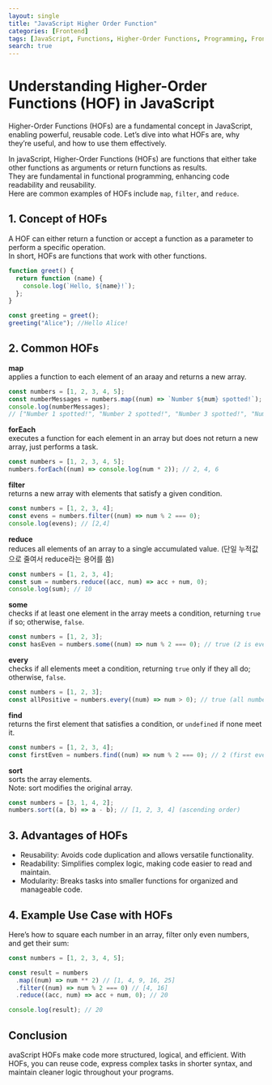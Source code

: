 ```yaml
---
layout: single
title: "JavaScript Higher Order Function"
categories: [Frontend]
tags: [JavaScript, Functions, Higher-Order Functions, Programming, Frontend]
search: true
---
```


# Understanding Higher-Order Functions (HOF) in JavaScript

Higher-Order Functions (HOFs) are a fundamental concept in JavaScript, enabling powerful, reusable code. Let’s dive into what HOFs are, why they’re useful, and how to use them effectively.

In javaScript, Higher-Order Functions (HOFs) are functions that either take other functions as arguments or return functions as results. </br>
They are fundamental in functional programming, enhancing code readability and reusability. </br>
Here are common examples of HOFs include `map`, `filter`, and `reduce`.

## 1. Concept of HOFs

A HOF can either return a function or accept a function as a parameter to perform a specific operation. </br>
In short, HOFs are functions that work with other functions.

```javascript
function greet() {
  return function (name) {
    console.log(`Hello, ${name}!`);
  };
}

const greeting = greet();
greeting("Alice"); //Hello Alice!
```

## 2. Common HOFs

**map**</br>
applies a function to each element of an araay and returns a new array.

```javascript
const numbers = [1, 2, 3, 4, 5];
const numberMessages = numbers.map((num) => `Number ${num} spotted!`);
console.log(numberMessages);
// ["Number 1 spotted!", "Number 2 spotted!", "Number 3 spotted!", "Number 4 spotted!", "Number 5 spotted!"]
```

**forEach**</br>
executes a function for each element in an array but does not return a new array, just performs a task.

```javascript
const numbers = [1, 2, 3, 4, 5];
numbers.forEach((num) => console.log(num * 2)); // 2, 4, 6
```

**filter**</br>
returns a new array with elements that satisfy a given condition.

```javascript
const numbers = [1, 2, 3, 4];
const evens = numbers.filter((num) => num % 2 === 0);
console.log(evens); // [2,4]
```

**reduce**</br>
reduces all elements of an array to a single accumulated value. (단일 누적값으로 줄여서 reduce라는 용어를 씀)

```javascript
const numbers = [1, 2, 3, 4];
const sum = numbers.reduce((acc, num) => acc + num, 0);
console.log(sum); // 10
```

**some**</br>
checks if at least one element in the array meets a condition, returning `true` if so; otherwise, `false`.

```javascript
const numbers = [1, 2, 3];
const hasEven = numbers.some((num) => num % 2 === 0); // true (2 is even)
```

**every**</br>
checks if all elements meet a condition, returning `true` only if they all do; otherwise, `false`.

```javascript
const numbers = [1, 2, 3];
const allPositive = numbers.every((num) => num > 0); // true (all numbers are positive)
```

**find**</br>
returns the first element that satisfies a condition, or `undefined` if none meet it.

```javascript
const numbers = [1, 2, 3, 4];
const firstEven = numbers.find((num) => num % 2 === 0); // 2 (first even number)
```

**sort**</br>
sorts the array elements. </br>
Note: sort modifies the original array.

```javascript
const numbers = [3, 1, 4, 2];
numbers.sort((a, b) => a - b); // [1, 2, 3, 4] (ascending order)
```

## 3. Advantages of HOFs

- Reusability: Avoids code duplication and allows versatile functionality.
- Readability: Simplifies complex logic, making code easier to read and maintain.
- Modularity: Breaks tasks into smaller functions for organized and manageable code.

## 4. Example Use Case with HOFs

Here’s how to square each number in an array, filter only even numbers, and get their sum:

```javascript
const numbers = [1, 2, 3, 4, 5];

const result = numbers
  .map((num) => num ** 2) // [1, 4, 9, 16, 25]
  .filter((num) => num % 2 === 0) // [4, 16]
  .reduce((acc, num) => acc + num, 0); // 20

console.log(result); // 20
```

## Conclusion

avaScript HOFs make code more structured, logical, and efficient. With HOFs, you can reuse code, express complex tasks in shorter syntax, and maintain cleaner logic throughout your programs.
